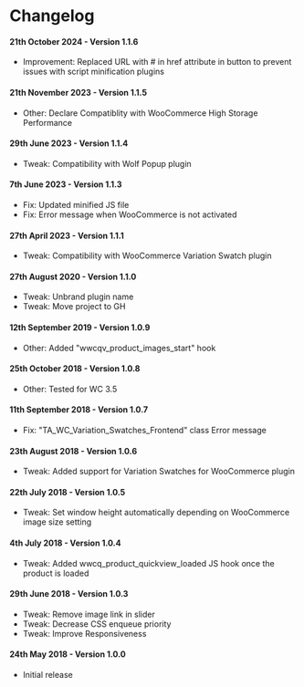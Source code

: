 # Changelog

#### 21th October 2024 - Version 1.1.6

-   Improvement: Replaced URL with # in href attribute in button to prevent issues with script minification plugins

#### 21th November 2023 - Version 1.1.5

-   Other: Declare Compatiblity with WooCommerce High Storage Performance

#### 29th June 2023 - Version 1.1.4

-   Tweak: Compatibility with Wolf Popup plugin

#### 7th June 2023 - Version 1.1.3

-   Fix: Updated minified JS file
-   Fix: Error message when WooCommerce is not activated

#### 27th April 2023 - Version 1.1.1

-   Tweak: Compatibility with WooCommerce Variation Swatch plugin

#### 27th August 2020 - Version 1.1.0

-   Tweak: Unbrand plugin name
-   Tweak: Move project to GH

#### 12th September 2019 - Version 1.0.9

* Other: Added "wwcqv_product_images_start" hook

#### 25th October 2018 - Version 1.0.8

* Other: Tested for WC 3.5 

#### 11th September 2018 - Version 1.0.7

* Fix: "TA_WC_Variation_Swatches_Frontend" class Error message

#### 23th August 2018 - Version 1.0.6

* Tweak: Added support for Variation Swatches for WooCommerce plugin

#### 22th July 2018 - Version 1.0.5

* Tweak: Set window height automatically depending on WooCommerce image size setting

#### 4th July 2018 - Version 1.0.4

* Tweak: Added wwcq_product_quickview_loaded JS hook once the product is loaded

#### 29th June 2018 - Version 1.0.3

* Tweak: Remove image link in slider
* Tweak: Decrease CSS enqueue priority
* Tweak: Improve Responsiveness

#### 24th May 2018 - Version 1.0.0

* Initial release
